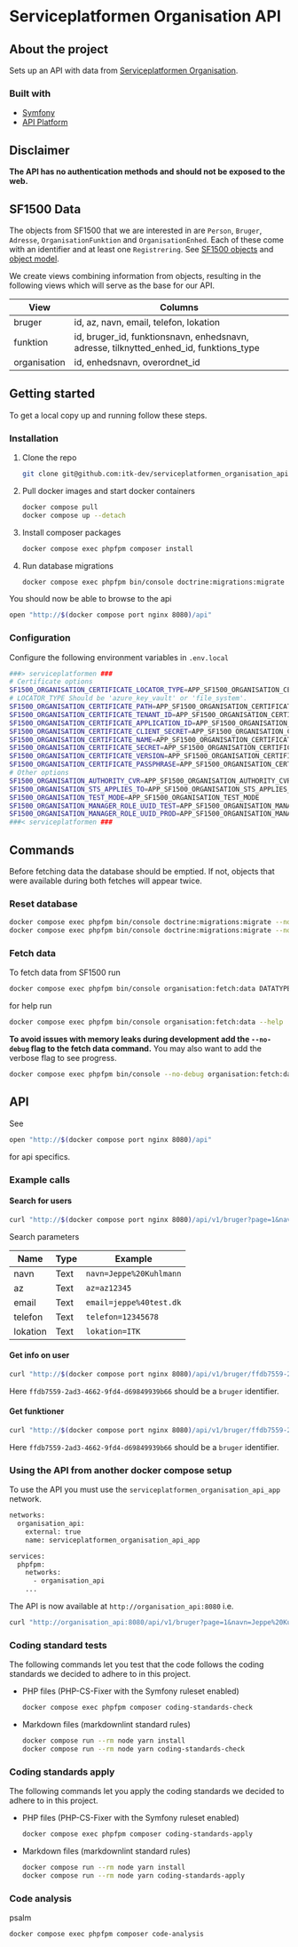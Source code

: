 # Serviceplatformen Organisation API

## About the project

Sets up an API with data from [Serviceplatformen Organisation](https://digitaliseringskataloget.dk/integration/sf1500).

### Built with

* [Symfony](https://symfony.com)
* [API Platform](https://api-platform.com/)

## Disclaimer

__The API has no authentication methods and should not be exposed to the web.__

## SF1500 Data

The objects from SF1500 that we are interested in are
`Person`, `Bruger`, `Adresse`, `OrganisationFunktion` and `OrganisationEnhed`.
Each of these come with an identifier and at least one `Registrering`.
See [SF1500 objects](docs/class_information_model_organisation.png)
and [object model](docs/object_model_organisation.png).

We create views combining information from objects,
resulting in the following views which will serve as the base for our API.

| View         | Columns                                                                                |
|--------------|----------------------------------------------------------------------------------------|
| bruger       | id, az, navn, email, telefon, lokation                                                 |
| funktion     | id, bruger_id, funktionsnavn, enhedsnavn, adresse, tilknytted_enhed_id, funktions_type |
| organisation | id, enhedsnavn, overordnet_id                                                          |

## Getting started

To get a local copy up and running follow these steps.

### Installation

1. Clone the repo

   ```sh
   git clone git@github.com:itk-dev/serviceplatformen_organisation_api.git
   ```

2. Pull docker images and start docker containers

   ```sh
   docker compose pull
   docker compose up --detach
   ```

3. Install composer packages

   ```sh
   docker compose exec phpfpm composer install
   ```

4. Run database migrations

   ```sh
   docker compose exec phpfpm bin/console doctrine:migrations:migrate --no-interaction
   ```

You should now be able to browse to the api

```sh
open "http://$(docker compose port nginx 8080)/api"
```

### Configuration

Configure the following environment variables in `.env.local`

```sh
###> serviceplatformen ###
# Certificate options
SF1500_ORGANISATION_CERTIFICATE_LOCATOR_TYPE=APP_SF1500_ORGANISATION_CERTIFICATE_LOCATOR_TYPE
# LOCATOR_TYPE Should be 'azure_key_vault' or 'file_system'.
SF1500_ORGANISATION_CERTIFICATE_PATH=APP_SF1500_ORGANISATION_CERTIFICATE_PATH
SF1500_ORGANISATION_CERTIFICATE_TENANT_ID=APP_SF1500_ORGANISATION_CERTIFICATE_TENANT_ID
SF1500_ORGANISATION_CERTIFICATE_APPLICATION_ID=APP_SF1500_ORGANISATION_CERTIFICATE_APPLICATION_ID
SF1500_ORGANISATION_CERTIFICATE_CLIENT_SECRET=APP_SF1500_ORGANISATION_CERTIFICATE_CLIENT_SECRET
SF1500_ORGANISATION_CERTIFICATE_NAME=APP_SF1500_ORGANISATION_CERTIFICATE_NAME
SF1500_ORGANISATION_CERTIFICATE_SECRET=APP_SF1500_ORGANISATION_CERTIFICATE_SECRET
SF1500_ORGANISATION_CERTIFICATE_VERSION=APP_SF1500_ORGANISATION_CERTIFICATE_VERSION
SF1500_ORGANISATION_CERTIFICATE_PASSPHRASE=APP_SF1500_ORGANISATION_CERTIFICATE_PASSPHRASE
# Other options
SF1500_ORGANISATION_AUTHORITY_CVR=APP_SF1500_ORGANISATION_AUTHORITY_CVR
SF1500_ORGANISATION_STS_APPLIES_TO=APP_SF1500_ORGANISATION_STS_APPLIES_TO
SF1500_ORGANISATION_TEST_MODE=APP_SF1500_ORGANISATION_TEST_MODE
SF1500_ORGANISATION_MANAGER_ROLE_UUID_TEST=APP_SF1500_ORGANISATION_MANAGER_ROLE_UUID_TEST
SF1500_ORGANISATION_MANAGER_ROLE_UUID_PROD=APP_SF1500_ORGANISATION_MANAGER_ROLE_UUID_PROD
###< serviceplatformen ###
```

## Commands

Before fetching data the database should be emptied.
If not, objects that were available during both fetches will appear twice.

### Reset database

```sh
docker compose exec phpfpm bin/console doctrine:migrations:migrate --no-interaction first
docker compose exec phpfpm bin/console doctrine:migrations:migrate --no-interaction
```

### Fetch data

To fetch data from SF1500 run

```sh
docker compose exec phpfpm bin/console organisation:fetch:data DATATYPES --page-size=PAGE-SIZE --max=MAX
```

for help run

```sh
docker compose exec phpfpm bin/console organisation:fetch:data --help
```

**To avoid issues with memory leaks during development add the
`--no-debug` flag to the fetch data command.** You may also want to
add the verbose flag to see progress.

```sh
docker compose exec phpfpm bin/console --no-debug organisation:fetch:data -vvv
```

## API

See

```sh
open "http://$(docker compose port nginx 8080)/api"
```

for api specifics.

### Example calls

#### Search for users

```sh
curl "http://$(docker compose port nginx 8080)/api/v1/bruger?page=1&navn=Jeppe%20Kuhlmann"
```

Search parameters

| Name    | Type | Example                 |
|---------|------|-------------------------|
| navn    | Text | `navn=Jeppe%20Kuhlmann` |
| az      | Text | `az=az12345`            |
| email   | Text | `email=jeppe%40test.dk` |
| telefon | Text | `telefon=12345678`      |
| lokation   | Text | `lokation=ITK`          |

#### Get info on user

```sh
curl "http://$(docker compose port nginx 8080)/api/v1/bruger/ffdb7559-2ad3-4662-9fd4-d69849939b66"
```

Here `ffdb7559-2ad3-4662-9fd4-d69849939b66` should be a `bruger` identifier.

#### Get funktioner

```sh
curl "http://$(docker compose port nginx 8080)/api/v1/bruger/ffdb7559-2ad3-4662-9fd4-d69849939b66/funktioner"
```

Here `ffdb7559-2ad3-4662-9fd4-d69849939b66` should be a `bruger` identifier.

### Using the API from another docker compose setup

To use the API you must use the `serviceplatformen_organisation_api_app`
network.

```sh
networks:
  organisation_api:
    external: true
    name: serviceplatformen_organisation_api_app

services:
  phpfpm:
    networks:
      - organisation_api
    ...
```

The API is now available at `http://organisation_api:8080` i.e.

```sh
curl "http://organisation_api:8080/api/v1/bruger?page=1&navn=Jeppe%20Kuhlmann"
```

### Coding standard tests

The following commands let you test that the code follows the coding standards
we decided to adhere to in this project.

* PHP files (PHP-CS-Fixer with the Symfony ruleset enabled)

   ```sh
   docker compose exec phpfpm composer coding-standards-check
   ```

* Markdown files (markdownlint standard rules)

   ```sh
   docker compose run --rm node yarn install
   docker compose run --rm node yarn coding-standards-check
   ```

### Coding standards apply

The following commands let you apply the coding standards
we decided to adhere to in this project.

* PHP files (PHP-CS-Fixer with the Symfony ruleset enabled)

   ```sh
   docker compose exec phpfpm composer coding-standards-apply
   ```

* Markdown files (markdownlint standard rules)

   ```sh
   docker compose run --rm node yarn install
   docker compose run --rm node yarn coding-standards-apply
   ```

### Code analysis

psalm

```sh
docker compose exec phpfpm composer code-analysis
```

